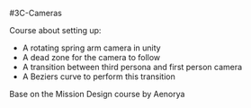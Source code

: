 #3C-Cameras

Course about setting up:
- A rotating spring arm camera in unity
- A dead zone for the camera to follow
- A transition between third persona and first person camera
- A Beziers curve to perform this transition

Base on the Mission Design course by Aenorya

